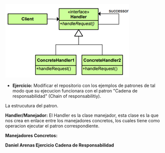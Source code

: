 
![chain of responsibility](imagenes/chainofresponsibility.png)

- **Ejercicio:** Modificar el repositorio con los ejemplos de patrones de tal modo que su ejecucion funcionara con el patron "Cadena de responsabilidad" (Chain of responsabilitiy).

La estrucutura del patron.

**Handler/Manejador:**
El Handler es la clase manejador, esta clase es la que nos crea en enlace entre los manejadores concretos, los cuales tiene como operacion ejecutar el patron correspondiente.

**Manejadores Concretos:**




**Daniel Arenas Ejercicio Cadena de Responsabilidad**


